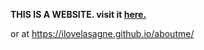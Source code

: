 **THIS IS A WEBSITE. visit it [here.](https://ilovelasagne.github.io/aboutme/)**

or at https://ilovelasagne.github.io/aboutme/
